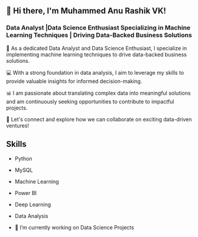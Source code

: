 ## 👋 Hi there, I'm Muhammed Anu Rashik VK!

### Data Analyst |Data Science Enthusiast Specializing in Machine Learning Techniques | Driving Data-Backed Business Solutions

🚀 As a dedicated Data Analyst and Data Science Enthusiast, I specialize in implementing machine learning techniques to drive data-backed business solutions.

💻 With a strong foundation in data analysis, I aim to leverage my skills to provide valuable insights for informed decision-making.

📊 I am passionate about translating complex data into meaningful solutions and am continuously seeking opportunities to contribute to impactful projects.

🔗 Let's connect and explore how we can collaborate on exciting data-driven ventures!

## Skills
- Python
- MySQL
- Machine Learning
- Power BI
- Deep Learning
- Data Analysis

- 🔭 I’m currently working on Data Science Projects 

